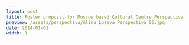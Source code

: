```yaml
---
layout: post
title: Poster proposal for Moscow based Cultural Centre Perspectiva
preview: /assets/perspectiva/Alina_Loseva_Perspectiva_06.jpg
date: 2014-01-01
width: 1
---
```

